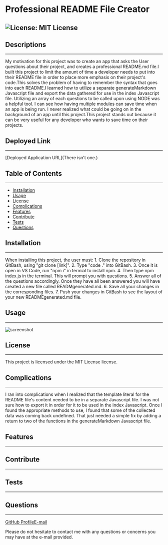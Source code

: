 
# Professional README File Creator
![License: MIT License](https://img.shields.io/badge/License-MIT-License-Red.svg)
---
## Descriptions
---
My motivation for this project was to create an app that asks the User questions about their project, and creates a professional README.md file.I built this project to limit the amount of time a developer needs to put into their README file in order to place more emphasis on their project's code.This solves the problem of having to remember the syntax that goes into each README.I learned how to utilize a separate generateMarkdown Javascript file and export the data gathered for use in the index Javascript file. Utilizing an array of each questions to be called upon using NODE was a helpful tool. I can see how having multiple modules can save time when an app is being run. I never realized what could be going on in the background of an app until this project.This project stands out because it can be very useful for any developer who wants to save time on their projects.
## Deployed Link
---
[Deployed Application URL](There isn't one.)
## Table of Contents
---
- [Installation](#installation)
- [Usage](#usage)
- [License](#license)
- [Complications](#complications)
- [Features](#features)
- [Contribute](#contribute)
- [Tests](#tests)
- [Questions](#questions)
## Installation
---
When installing this project, the user must: 1. Clone the repository in GitBash, using "git clone [link]". 2. Type "code ." into GitBash. 3. Once it is open in VS Code, run "npm i" in termial to install npm. 4. Then type npm index.js in the terminal. This will prompt you with questions. 5. Answer all of the questions accordingly. Once they have all been answered you will have created a new file called READMgenerated.md. 6. Save all your changes in the corresponding files. 7. Push your changes in GitBash to see the layout of your new READMEgenerated.md file.
## Usage
---
![screenshot](./assets/images/walkthrough-video)

## License
---
This project is licensed under the MIT License license.

## Complications
---
I ran into complications when I realized that the template literal for the README file's content needed to be in a separate Javascript file. I was not sure how to export it in order for it to be used in the index Javascript. Once I found the appropriate methods to use, I found that some of the collected data was coming back undefined. That just needed a simple fix by adding a return to two of the functions in the generateMarkdown Javascript file.
## Features
---

## Contribute
---

## Tests
---

## Questions
---
[GitHub Profile](https://github.com/cmcunningham27)[E-mail](sttepstutoring@yahoo.com)

Please do not hesitate to contact me with any questions or concerns you may have at the e-mail provided.
